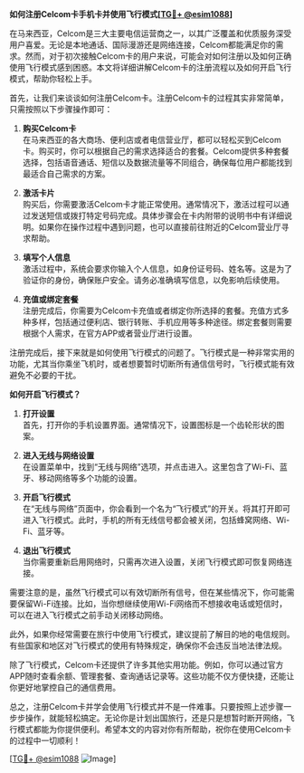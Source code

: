 **如何注册Celcom卡手机卡并使用飞行模式[[TG💪+ @esim1088](https://t.me/s/esim1088)]**

在马来西亚，Celcom是三大主要电信运营商之一，以其广泛覆盖和优质服务深受用户喜爱。无论是本地通话、国际漫游还是网络连接，Celcom都能满足你的需求。然而，对于初次接触Celcom卡的用户来说，可能会对如何注册以及如何正确使用飞行模式感到困惑。本文将详细讲解Celcom卡的注册流程以及如何开启飞行模式，帮助你轻松上手。

首先，让我们来谈谈如何注册Celcom卡。注册Celcom卡的过程其实非常简单，只需按照以下步骤操作即可：

1. **购买Celcom卡**  
   在马来西亚的各大商场、便利店或者电信营业厅，都可以轻松买到Celcom卡。购买时，你可以根据自己的需求选择适合的套餐。Celcom提供多种套餐选择，包括语音通话、短信以及数据流量等不同组合，确保每位用户都能找到最适合自己需求的方案。

2. **激活卡片**  
   购买后，你需要激活Celcom卡才能正常使用。通常情况下，激活过程可以通过发送短信或拨打特定号码完成。具体步骤会在卡内附带的说明书中有详细说明。如果你在操作过程中遇到问题，也可以直接前往附近的Celcom营业厅寻求帮助。

3. **填写个人信息**  
   激活过程中，系统会要求你输入个人信息，如身份证号码、姓名等。这是为了验证你的身份，确保账户安全。请务必准确填写信息，以免影响后续使用。

4. **充值或绑定套餐**  
   注册完成后，你需要为Celcom卡充值或者绑定你所选择的套餐。充值方式多种多样，包括通过便利店、银行转账、手机应用等多种途径。绑定套餐则需要根据个人需求，在官方APP或者营业厅进行设置。

注册完成后，接下来就是如何使用飞行模式的问题了。飞行模式是一种非常实用的功能，尤其当你乘坐飞机时，或者想要暂时切断所有通信信号时，飞行模式能有效避免不必要的干扰。

**如何开启飞行模式？**

1. **打开设置**  
   首先，打开你的手机设置界面。通常情况下，设置图标是一个齿轮形状的图案。

2. **进入无线与网络设置**  
   在设置菜单中，找到“无线与网络”选项，并点击进入。这里包含了Wi-Fi、蓝牙、移动网络等多个功能的设置。

3. **开启飞行模式**  
   在“无线与网络”页面中，你会看到一个名为“飞行模式”的开关。将其打开即可进入飞行模式。此时，手机的所有无线信号都会被关闭，包括蜂窝网络、Wi-Fi、蓝牙等。

4. **退出飞行模式**  
   当你需要重新启用网络时，只需再次进入设置，关闭飞行模式即可恢复网络连接。

需要注意的是，虽然飞行模式可以有效切断所有信号，但在某些情况下，你可能需要保留Wi-Fi连接。比如，当你想继续使用Wi-Fi网络而不想接收电话或短信时，可以在进入飞行模式之前手动关闭移动网络。

此外，如果你经常需要在旅行中使用飞行模式，建议提前了解目的地的电信规则。有些国家和地区对飞行模式的使用有特殊规定，确保你不会违反当地法律法规。

除了飞行模式，Celcom卡还提供了许多其他实用功能。例如，你可以通过官方APP随时查看余额、管理套餐、查询通话记录等。这些功能不仅方便快捷，还能让你更好地掌控自己的通信费用。

总之，注册Celcom卡并学会使用飞行模式并不是一件难事。只要按照上述步骤一步步操作，就能轻松搞定。无论你是计划出国旅行，还是只是想暂时断开网络，飞行模式都能为你提供便利。希望本文的内容对你有所帮助，祝你在使用Celcom卡的过程中一切顺利！

[[TG💪+ @esim1088](https://t.me/s/esim1088) ![Image](https://i.postimg.cc/4NQfJmqS/Snipaste-2025-05-13-00-14-12.png)]